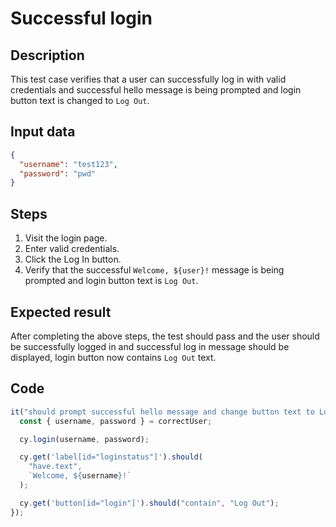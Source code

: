 # Successful login

## Description

This test case verifies that a user can successfully log in with valid credentials and
successful hello message is being prompted and login button text is changed to `Log Out`.

## Input data

```json
{
  "username": "test123",
  "password": "pwd"
}
```

## Steps

1. Visit the login page.
2. Enter valid credentials.
3. Click the Log In button.
4. Verify that the successful `Welcome, ${user}!` message is being prompted and login button text is `Log Out`.

## Expected result

After completing the above steps, the test should pass and the user should be successfully logged in and successful log in message should be displayed, login button now contains `Log Out` text.

## Code

```typescript
it("should prompt successful hello message and change button text to Log Out, if provided credentials are correct", () => {
  const { username, password } = correctUser;

  cy.login(username, password);

  cy.get('label[id="loginstatus"]').should(
    "have.text",
    `Welcome, ${username}!`
  );

  cy.get('button[id="login"]').should("contain", "Log Out");
});
```
